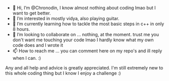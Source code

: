 - 👋 Hi, I’m @Chronodin, I know almost nothing about coding lmao but I want to get better.
- 👀 I’m interested in mostly vidya, also playing guitar.
- 🌱 I’m currently learning how to tackle the most basic steps in c++ in only 8 hours.
- 💞️ I’m looking to collaborate on ... nothing, at the moment. trust me you don't want me touching your code lmao
      I hardly know what my own code does and I wrote it
- 📫 How to reach me ... you can comment here on my repo's and ill reply when I can.  :)

Any and all help and advice is greatly appreciated. I'm still extremely new to this whole coding thing but I know I enjoy a challenge :)

<!---
Chronodin/Chronodin is a ✨ special ✨ repository because its `README.md` (this file) appears on your GitHub profile.
You can click the Preview link to take a look at your changes.
--->

